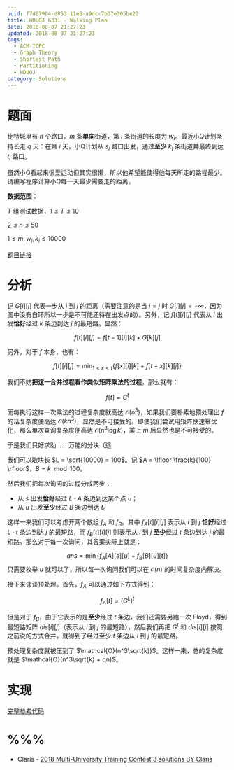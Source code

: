```yaml
---
uuid: f7d87904-d853-11e8-a9dc-7b37e305be22
title: HDUOJ 6331 - Walking Plan
date: 2018-08-07 21:27:23
updated: 2018-08-07 21:27:23
tags: 
  - ACM-ICPC
  - Graph Theory
  - Shortest Path
  - Partitioning
  - HDUOJ
category: Solutions
---
```


# 题面

比特城里有 $n$ 个路口，$m$ 条**单向**街道，第 $i$ 条街道的长度为 $w_i$。最近小Q计划坚持长走 $q$ 天：在第 $i$ 天，小Q计划从 $s_i$ 路口出发，通过**至少** $k_i$ 条街道并最终到达 $t_i$ 路口。

虽然小Q看起来很爱运动但其实很懒，所以他希望能使得他每天所走的路程最少。请编写程序计算小Q每一天最少需要走的距离。

**数据范围**：

$T$ 组测试数据，$1 \le T \le 10$

$2 \le n \le 50$

$1 \le m, w_i, k_i \le 10000$

[题目链接](http://acm.hdu.edu.cn/showproblem.php?pid=6331)

# 分析

记 $G[i][j]$ 代表一步从 $i$ 到 $j$ 的距离（需要注意的是当 $i = j$ 时 $G[i][j] = +\infty$，因为图中没有自环所以一步是不可能还待在出发点的）。另外，记 $f[t][i][j]$ 代表从 $i$ 出发**恰好**经过 $k$ 条边到达 $j$ 的最短路。显然：

$$
f[t][i][j] = f[t - 1][i][k] + G[k][j]
$$

另外，对于 $f$ 本身，也有：

$$
f[t][i][j] = \min_{1 \le x < t}\{f[x][i][k] + f[t - x][k][j] \}
$$

我们不妨**把这一合并过程看作类似矩阵乘法的过程**，那么就有：

$$
f[t] = G^t
$$

而每执行这样一次乘法的过程复杂度就高达 $\mathcal{O}(n^3)$，如果我们要朴素地预处理出 $f$ 的话复杂度便高达 $\mathcal{O}(kn^3)$，显然是不可接受的。即使我们尝试用矩阵快速幂优化，那么单次查询复杂度便高达 $\mathcal{O}(n^3\log{k})$，乘上 $m$ 后显然也是不可接受的。

于是我们只好求助…… 万能的分块（逃

我们可以取块长 $L = \sqrt{10000} = 100$。记 $A = \lfloor \frac{k}{100} \rfloor$，$B = k \mod 100$。

然后我们把每次询问的过程分成两步：

- 从 $s$ 出发**恰好**经过 $L \cdot A$ 条边到达某个点 $u$；
- 从 $u$ 出发**至少**经过 $B$ 条边到达 $t$。

这样一来我们可以考虑开两个数组 $f_A$ 和 $f_B$。其中 $f_A[t][i][j]$ 表示从 $i$ 到 $j$ **恰好**经过 $L \cdot t$ 条边到达 $j$ 的最短路，而 $f_B[t][i][j]$ 则表示从 $i$ 到 $j$ **至少**经过 $t$ 条边到达 $j$ 的最短路。那么对于每一次询问，其答案实际上就是：

$$
ans = \min \{ f_A[A][s][u] + f_B[B][u][t] \}
$$
只需要枚举 $u$ 就可以了，所以每一次询问我们可以在 $\mathcal{O}(n)$ 的时间复杂度内解决。

接下来谈谈预处理。首先，$f_A$ 可以通过如下方式得到：

$$
f_A[t] = (G^{L})^t
$$

但是对于 $f_B$，由于它表示的是**至少**经过 $t$ 条边，我们还需要另跑一次 Floyd，得到最短路矩阵 $dis[i][j]$（表示从 $i$ 到 $j$ 的最短路），然后我们再把 $G^t$ 和 $dis[i][j]$ 按照之前说的方式合并，就得到了经过至少 $t$ 条边从 $i$ 到 $j$ 的最短路。

预处理复杂度就被压到了 $\mathcal{O}(n^3\sqrt{k})$。这样一来，总的复杂度就是 $\mathcal{O}(n^3\sqrt{k} + qn)$。

# 实现

[完整参考代码](https://github.com/codgician/ICPC/blob/master/HDUOJ/6331/floyd_partitioning.cpp)

# %%%

- Claris - [2018 Multi-University Training Contest 3 solutions BY Claris](http://bestcoder.hdu.edu.cn/blog/2018-multi-university-training-contest-3-solutions-by-claris/)